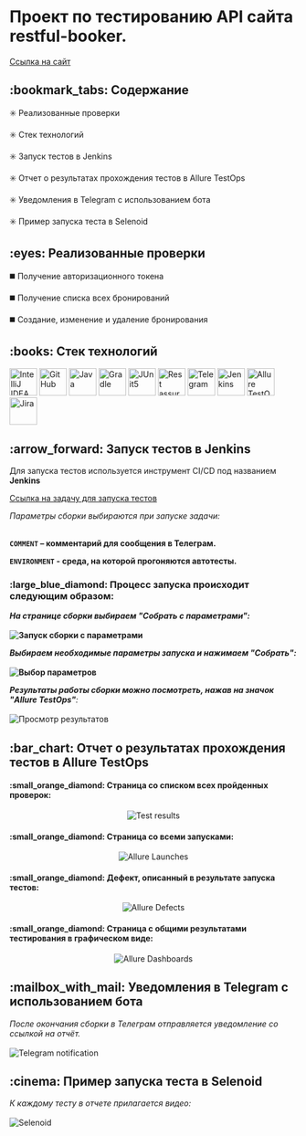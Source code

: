 <h1>Проект по тестированию API сайта restful-booker.</h1>

<a target="_blank" href="http://restful-booker.herokuapp.com/">Ссылка на сайт</a>

<h2>:bookmark_tabs: Содержание</h2>

:eight_spoked_asterisk:	 Реализованные проверки

:eight_spoked_asterisk:	 Стек технологий

:eight_spoked_asterisk:	 Запуск тестов в Jenkins

:eight_spoked_asterisk:	 Отчет о результатах прохождения тестов в Allure TestOps

:eight_spoked_asterisk:	 Уведомления в Telegram с использованием бота

:eight_spoked_asterisk:	 Пример запуска теста в Selenoid

<h2>:eyes:	 Реализованные проверки</h2>

:black_medium_square: Получение авторизационного токена

:black_medium_square: Получение списка всех бронирований

:black_medium_square: Создание, изменение и удаление бронирования

<h2>:books:	 Стек технологий</h2>


<p>
<img title="IntelliJ IDEA" src="images/logo/Intelij_IDEA.svg" height="48" width="48">
<img title="GitHub" src="images/logo/GitHub.svg" height="48" width="48">
<img title="Java" src="images/logo/Java.svg" height="48" width="48">
<img title="Gradle" src="images/logo/Gradle.svg" height="48" width="48">
<img title="JUnit5" src="images/logo/JUnit5.svg" height="48" width="48">
<img title="Rest assured" src="images/logo/Rest-Assured.png" height="48" width="48">
<img title="Telegram" src="images/logo/Telegram.svg" height="48" width="48">
<img title="Jenkins" src="images/logo/Jenkins.svg" height="48" width="48"> 
<img title="Allure TestOps" src="images/logo/Allure_TestOps.png" height="48" width="48">
<img title="Jira" src="images/logo/Jira.png" height="48" width="48"> 
</p>


<h2>:arrow_forward:	 Запуск тестов в Jenkins</h2>
<p>Для запуска тестов используется инструмент CI/CD под названием <b>Jenkins</b></p>

<a target="_blank" href="https://jenkins.autotests.cloud/job/010-Bigwatch-thesis-project-UI/">Ссылка на задачу для запуска тестов</a>

<p><i>Параметры сборки выбираются при запуске задачи:<b></i>
</br>
</br>

<p><code>COMMENT</code> – комментарий для сообщения в Телеграм.</p>
<p><code>ENVIRONMENT</code> - среда, на которой прогоняются автотесты.</p>

<h3>:large_blue_diamond:	 Процесс запуска происходит следующим образом:</h3>

<p><i>На странице сборки выбираем <b>"Собрать с параметрами"</b>: </i>
</br>
</br>
<img title="Запуск сборки с параметрами" src="images/screenshots/Jenkins_1.jpg">
</p>

<p><i>Выбираем необходимые параметры запуска и нажимаем <b>"Собрать"</b>: </i>
</br>
</br>
<img title="Выбор параметров" src="images/screenshots/Jenkins_2.jpg">
</p>

<p><i>Результаты работы сборки можно посмотреть, нажав на значок "Allure TestOps"</b>: </i>
</br>
</br>
<img title="Просмотр результатов" src="images/screenshots/Jenkins_3.jpg">
</p>

<h2>:bar_chart:	 Отчет о результатах прохождения тестов в Allure TestOps</h2>

<h4>:small_orange_diamond:	 Страница со списком всех пройденных проверок:</h4>

<p align="center">
<img title="Test results" src="images/screenshots/Allure_TestOps_1.jpg">
</p>

<h4>:small_orange_diamond:	 Страница со всеми запусками:</h4>

<p align="center">
<img title="Allure Launches" src="images/screenshots/Allure_TestOps_2.jpg">
</p>

<h4>:small_orange_diamond:	 Дефект, описанный в результате запуска тестов:</h4>

<p align="center">
<img title="Allure Defects" src="images/screenshots/Allure_TestOps_3.jpg">
</p>

<h4>:small_orange_diamond:	 Страница с общими результатами тестирования в графическом виде:</h4>

<p align="center">
<img title="Allure Dashboards" src="images/screenshots/Allure_TestOps_4.jpg">
</p>


<h2>:mailbox_with_mail:	 Уведомления в Telegram с использованием бота</h2>
<p><i>После окончания сборки в Телеграм отправляется уведомление со ссылкой на отчёт. </i>
</br>
</br>
<img title="Telegram notification" src="images/screenshots/Telegram_message.jpg">
</p>


<h2>:cinema:	 Пример запуска теста в Selenoid</h2>
<p><i>К каждому тесту в отчете прилагается видео: </i>
</br>
</br>
<img title="Selenoid" src="images/screenshots/Selenoid.gif">
</p>
